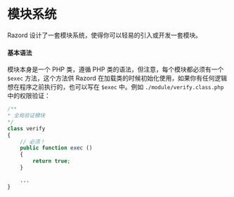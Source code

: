 # 模块系统

Razord 设计了一套模块系统，使得你可以轻易的引入或开发一套模块。

#### 基本语法

模块本身是一个 PHP 类，遵循 PHP 类的语法，但注意，每个模块都必须有一个 `$exec` 方法，这个方法供 Razord 在加载类的时候初始化使用，如果你有任何逻辑想在程序之前执行的，也可以写在 `$exec` 中。例如 `./module/verify.class.php` 中的权限验证：

```php
/**
* 全局验证模块
*/
class verify
{
    // 必须！
    public function exec ()
    {
        return true;
    }

    ...
}
```